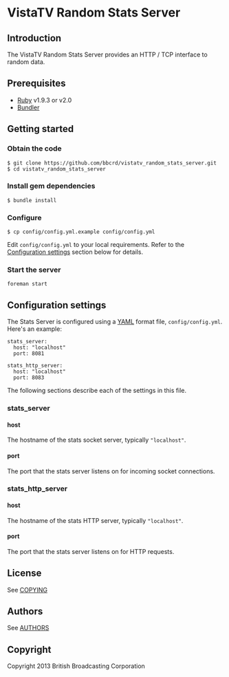 # VistaTV Random Stats Server

## Introduction

The VistaTV Random Stats Server provides an HTTP / TCP interface to random data. 

## Prerequisites

* [Ruby](http://www.ruby-lang.org/) v1.9.3 or v2.0
* [Bundler](http://gembundler.com/)

## Getting started

### Obtain the code

    $ git clone https://github.com/bbcrd/vistatv_random_stats_server.git
    $ cd vistatv_random_stats_server

### Install gem dependencies

    $ bundle install

### Configure

    $ cp config/config.yml.example config/config.yml

Edit `config/config.yml` to your local requirements. Refer to the [Configuration settings](#config) section below for details.


### Start the server

    foreman start

## <a id="config"></a>Configuration settings

The Stats Server is configured using a [YAML](http://www.yaml.org/) format file, `config/config.yml`. Here's an example:

    stats_server:
      host: "localhost"
      port: 8081

    stats_http_server:
      host: "localhost"
      port: 8083


The following sections describe each of the settings in this file.

### stats_server

#### host

The hostname of the stats socket server, typically `"localhost"`.

#### port

The port that the stats server listens on for incoming socket connections.

### stats_http_server

#### host

The hostname of the stats HTTP server, typically `"localhost"`.

#### port

The port that the stats server listens on for HTTP requests.

## License

See [COPYING](COPYING)

## Authors

See [AUTHORS](AUTHORS)

## Copyright

Copyright 2013 British Broadcasting Corporation




